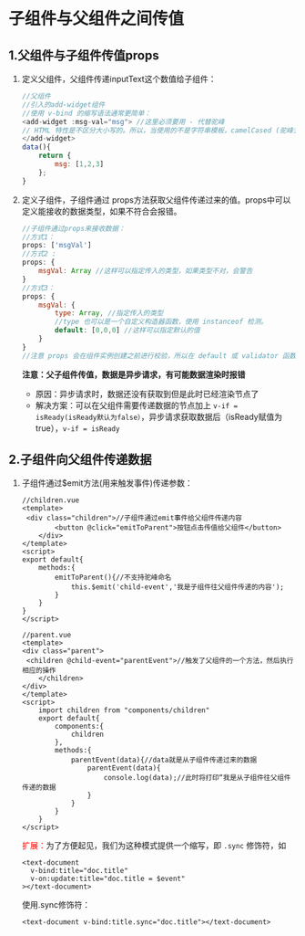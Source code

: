 # 子组件与父组件之间传值

## 1.父组件与子组件传值props

1. 定义父组件，父组件传递inputText这个数值给子组件：

   ```js
   //父组件
   //引入的add-widget组件
   //使用 v-bind 的缩写语法通常更简单：
   <add-widget :msg-val="msg"> //这里必须要用 - 代替驼峰
   // HTML 特性是不区分大小写的。所以，当使用的不是字符串模板，camelCased (驼峰式) 命名的 prop 需要转换为相对应的 kebab-case (短横线隔开式) 命名，当你使用的是字符串模板的时候，则没有这些限制 
   </add-widget>
   data(){
       return {
           msg: [1,2,3]
       };
   }
   ```

2. 定义子组件，子组件通过 props方法获取父组件传递过来的值。props中可以定义能接收的数据类型，如果不符合会报错。

   ```js
   //子组件通过props来接收数据：
   //方式1：
   props: ['msgVal']
   //方式2 :
   props: {
       msgVal: Array //这样可以指定传入的类型，如果类型不对，会警告
   }
   //方式3：
   props: {
       msgVal: {
           type: Array, //指定传入的类型
           //type 也可以是一个自定义构造器函数，使用 instanceof 检测。
           default: [0,0,0] //这样可以指定默认的值
       }
   }
   //注意 props 会在组件实例创建之前进行校验，所以在 default 或 validator 函数里，诸如 data、computed 或 methods 等实例属性还无法使用
   ```

   **注意：父子组件传值，数据是异步请求，有可能数据渲染时报错**

   - 原因：异步请求时，数据还没有获取到但是此时已经渲染节点了
   - 解决方案：可以在父组件需要传递数据的节点加上 `v-if = isReady(isReady默认为false）`，异步请求获取数据后（isReady赋值为true），`v-if = isReady`

## 2.子组件向父组件传递数据

1. 子组件通过$emit方法(用来触发事件)传递参数：

   ```vue
   //children.vue
   <template>
   	<div class="children">//子组件通过emit事件给父组件传递内容
           <button @click="emitToParent">按钮点击传值给父组件</button>
       </div>
   </template>
   <script>
   export default{
       methods:{
           emitToParent(){//不支持驼峰命名
               this.$emit('child-event','我是子组件往父组件传递的内容');
           }
       }
   }
   </script>
   ```

   ```vue
   //parent.vue
   <template>
   <div class="parent">
   	<children @child-event="parentEvent">//触发了父组件的一个方法，然后执行相应的操作
       </children>
   </div>
   </template>
   <script>
       import children from "components/children"
       export default{
           components:{
               children
           },
           methods:{
               parentEvent(data){//data就是从子组件传递过来的数据
                   parentEvent(data){
                       console.log(data);//此时将打印“我是从子组件往父组件传递的数据
                   }
               }
           }
       }
   </script>
   ```

   <font color=red>扩展：</font>为了方便起见，我们为这种模式提供一个缩写，即 `.sync` 修饰符，如

   ```vue
   <text-document
     v-bind:title="doc.title"
     v-on:update:title="doc.title = $event"
   ></text-document>
   ```

   使用.sync修饰符：

   ```vue
   <text-document v-bind:title.sync="doc.title"></text-document>
   ```

   



